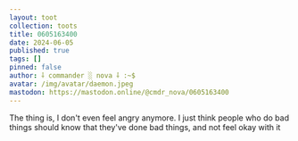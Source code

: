 ```yaml
---
layout: toot
collection: toots
title: 0605163400
date: 2024-06-05
published: true
tags: []
pinned: false
author: ⸸ commander ░ nova ⸸ :~$
avatar: /img/avatar/daemon.jpeg
mastodon: https://mastodon.online/@cmdr_nova/0605163400
---
```


The thing is, I don't even feel angry anymore. I just think people who do bad things should know that they've done bad things, and not feel okay with it
